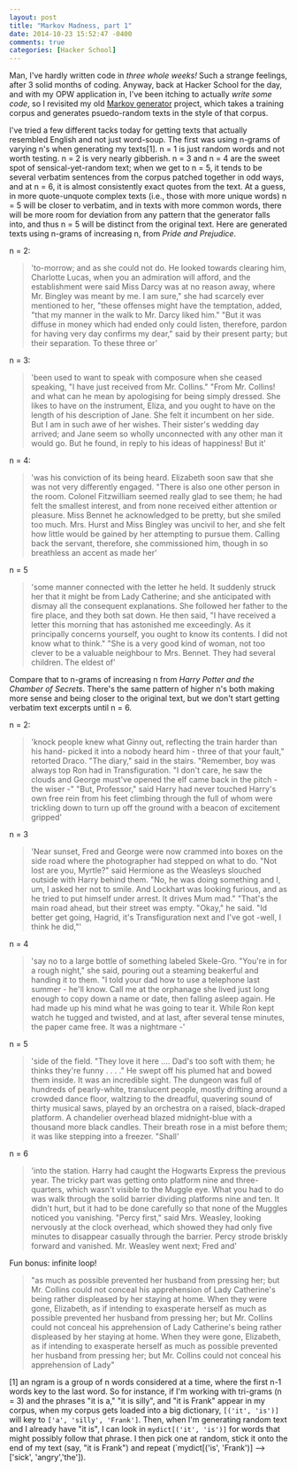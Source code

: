 ```yaml
---
layout: post
title: "Markov Madness, part 1"
date: 2014-10-23 15:52:47 -0400
comments: true
categories: [Hacker School]
---
```

Man, I've hardly written code in _three whole weeks!_ Such a strange feelings, after 3 solid months of coding. Anyway, back at Hacker School for the day, and with my OPW application in, I've been itching to actually _write some code_, so I revisited my old [Markov generator](https://github.com/maiamcc/markovgen) project, which takes a training corpus and generates psuedo-random texts in the style of that corpus.<!--more-->

I've tried a few different tacks today for getting texts that actually resembled English and not just word-soup. The first was using n-grams of varying n's when generating my texts[1]. n = 1 is just random words and not worth testing. n = 2 is very nearly gibberish. n = 3 and n = 4 are the sweet spot of sensical-yet-random text; when we get to n = 5, it tends to be several verbatim sentences from the corpus patched together in odd ways, and at n = 6, it is almost consistently exact quotes from the text. At a guess, in more quote-unquote complex texts (i.e., those with more unique words) n = 5 will be closer to verbatim, and in texts with more common words, there will be more room for deviation from any pattern that the generator falls into, and thus n = 5 will be distinct from the original text. Here are generated texts using n-grams of increasing n, from _Pride and Prejudice_.

n = 2:
> 'to-morrow; and as she could not do. He looked towards clearing him, Charlotte Lucas, when you an admiration will afford, and the establishment were said Miss Darcy was at no reason away, where Mr. Bingley was meant by me. I am sure," she had scarcely ever mentioned to her, "these offenses might have the temptation, added, "that my manner in the walk to Mr. Darcy liked him." "But it was diffuse in money which had ended only could listen, therefore, pardon for having very day confirms my dear," said by their present party; but their separation. To these three or'

n = 3:
> 'been used to want to speak with composure when she ceased speaking, "I have just received from Mr. Collins." "From Mr. Collins! and what can he mean by apologising for being simply dressed. She likes to have on the instrument, Eliza, and you ought to have on the length of his description of Jane. She felt it incumbent on her side. But I am in such awe of her wishes. Their sister's wedding day arrived; and Jane seem so wholly unconnected with any other man it would go. But he found, in reply to his ideas of happiness! But it'

n = 4:
> 'was his conviction of its being heard. Elizabeth soon saw that she was not very differently engaged. "There is also one other person in the room. Colonel Fitzwilliam seemed really glad to see them; he had felt the smallest interest, and from none received either attention or pleasure. Miss Bennet he acknowledged to be pretty, but she smiled too much. Mrs. Hurst and Miss Bingley was uncivil to her, and she felt how little would be gained by her attempting to pursue them. Calling back the servant, therefore, she commissioned him, though in so breathless an accent as made her'

n = 5
> 'some manner connected with the letter he held. It suddenly struck her that it might be from Lady Catherine; and she anticipated with dismay all the consequent explanations. She followed her father to the fire place, and they both sat down. He then said, "I have received a letter this morning that has astonished me exceedingly. As it principally concerns yourself, you ought to know its contents. I did not know what to think." "She is a very good kind of woman, not too clever to be a valuable neighbour to Mrs. Bennet. They had several children. The eldest of'

Compare that to n-grams of increasing n from _Harry Potter and the Chamber of Secrets_. There's the same pattern of higher n's both making more sense and being closer to the original text, but we don't start getting verbatim text excerpts until n = 6.

n = 2:
> 'knock people knew what Ginny out, reflecting the train harder than his hand- picked it into a nobody heard him - three of that your fault," retorted Draco. "The diary," said in the stairs. "Remember, boy was always top Ron had in Transfiguration. "I don't care, he saw the clouds and George must've opened the elf came back in the pitch - the wiser -" "But, Professor," said Harry had never touched Harry's own free rein from his feet climbing through the full of whom were trickling down to turn up off the ground with a beacon of excitement gripped'

n = 3
> 'Near sunset, Fred and George were now crammed into boxes on the side road where the photographer had stepped on what to do. "Not lost are you, Myrtle?" said Hermione as the Weasleys slouched outside with Harry behind them. "No, he was doing something and I, um, I asked her not to smile. And Lockhart was looking furious, and as he tried to put himself under arrest. It drives Mum mad." "That's the main road ahead, but their street was empty. "Okay," he said. "Id better get going, Hagrid, it's Transfiguration next and I've got -well, I think he did,"'

n = 4
> 'say no to a large bottle of something labeled Skele-Gro. "You're in for a rough night," she said, pouring out a steaming beakerful and handing it to them. "I told your dad how to use a telephone last summer - he'll know. Call me at the orphanage she lived just long enough to copy down a name or date, then falling asleep again. He had made up his mind what he was going to tear it. While Ron kept watch he tugged and twisted, and at last, after several tense minutes, the paper came free. It was a nightmare -'

n = 5
> 'side of the field. "They love it here .... Dad's too soft with them; he thinks they're funny . . . ." He swept off his plumed hat and bowed them inside. It was an incredible sight. The dungeon was full of hundreds of pearly-white, translucent people, mostly drifting around a crowded dance floor, waltzing to the dreadful, quavering sound of thirty musical saws, played by an orchestra on a raised, black-draped platform. A chandelier overhead blazed midnight-blue with a thousand more black candles. Their breath rose in a mist before them; it was like stepping into a freezer. "Shall'

n = 6
> 'into the station. Harry had caught the Hogwarts Express the previous year. The tricky part was getting onto platform nine and three-quarters, which wasn't visible to the Muggle eye. What you had to do was walk through the solid barrier dividing platforms nine and ten. It didn't hurt, but it had to be done carefully so that none of the Muggles noticed you vanishing. "Percy first," said Mrs. Weasley, looking nervously at the clock overhead, which showed they had only five minutes to disappear casually through the barrier. Percy strode briskly forward and vanished. Mr. Weasley went next; Fred and'

Fun bonus: infinite loop!

> "as much as possible prevented her husband from pressing her; but Mr. Collins could not conceal his apprehension of Lady Catherine's being rather displeased by her staying at home. When they were gone, Elizabeth, as if intending to exasperate herself as much as possible prevented her husband from pressing her; but Mr. Collins could not conceal his apprehension of Lady Catherine's being rather displeased by her staying at home. When they were gone, Elizabeth, as if intending to exasperate herself as much as possible prevented her husband from pressing her; but Mr. Collins could not conceal his apprehension of Lady"

[1] an ngram is a group of n words considered at a time, where the first n-1 words key to the last word. So for instance, if I'm working with tri-grams (n = 3) and the phrases "it is a," "it is silly", and "it is Frank" appear in my corpus, when my corpus gets loaded into a big dictionary, `[('it', 'is')]` will key to `['a', 'silly', 'Frank']`. Then, when I'm generating random text and I already have "it is", I can look in `mydict[('it', 'is')]` for words that might possibly follow that phrase. I then pick one at random, stick it onto the end of my text (say, "it is Frank") and repeat (`mydict[('is', 'Frank')] --> ['sick', 'angry','the']).